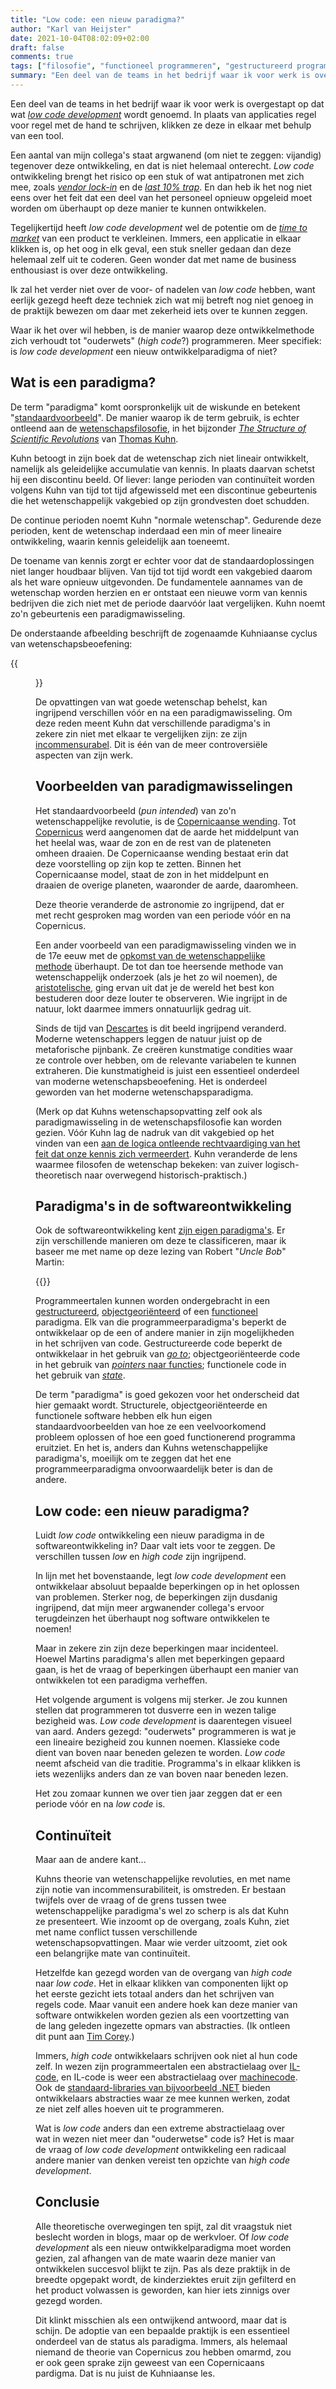 ```yaml
---
title: "Low code: een nieuw paradigma?"
author: "Karl van Heijster"
date: 2021-10-04T08:02:09+02:00
draft: false
comments: true
tags: ["filosofie", "functioneel programmeren", "gestructureerd programmeren", "low code development", "objectgeoriënteerd programmeren", "paradigma's"]
summary: "Een deel van de teams in het bedrijf waar ik voor werk is overgestapt op dat wat *low code development* wordt genoemd. In plaats van applicaties regel voor regel met de hand te schrijven, klikken ze deze in elkaar met behulp van een tool. Hoe verhoudt deze ontwikkelmethode zich tot \"ouderwets\" programmeren? Luidt *low code* een nieuw ontwikkelparadigma in?"
---
```


Een deel van de teams in het bedrijf waar ik voor werk is overgestapt op dat wat [*low code development*](https://en.wikipedia.org/wiki/Low-code_development_platform) wordt genoemd. In plaats van applicaties regel voor regel met de hand te schrijven, klikken ze deze in elkaar met behulp van een tool.


Een aantal van mijn collega's staat argwanend (om niet te zeggen: vijandig) tegenover deze ontwikkeling, en dat is niet helemaal onterecht. *Low code* ontwikkeling brengt het risico op een stuk of wat antipatronen met zich mee, zoals [*vendor lock-in*](https://en.wikipedia.org/wiki/Vendor_lock-in) en de [*last 10% trap*](https://www.oreilly.com/library/view/evolutionary-architecture-fundamentals/9781492027089/video319438.html). En dan heb ik het nog niet eens over het feit dat een deel van het personeel opnieuw opgeleid moet worden om überhaupt op deze manier te kunnen ontwikkelen.


Tegelijkertijd heeft *low code development* wel de potentie om de [*time to market*](https://en.wikipedia.org/wiki/Time_to_market) van een product te verkleinen. Immers, een applicatie in elkaar klikken is, op het oog in elk geval, een stuk sneller gedaan dan deze helemaal zelf uit te coderen. Geen wonder dat met name de business enthousiast is over deze ontwikkeling.


Ik zal het verder niet over de voor- of nadelen van *low code* hebben, want eerlijk gezegd heeft deze techniek zich wat mij betreft nog niet genoeg in de praktijk bewezen om daar met zekerheid iets over te kunnen zeggen. 


Waar ik het over wil hebben, is de manier waarop deze ontwikkelmethode zich verhoudt tot "ouderwets" (*high code*?) programmeren. Meer specifiek: is *low code development* een nieuw ontwikkelparadigma of niet?


## Wat is een paradigma?


De term "paradigma" komt oorspronkelijk uit de wiskunde en betekent "[standaardvoorbeeld](https://en.wikipedia.org/wiki/Paradigm#Etymology)". De manier waarop ik de term gebruik, is echter ontleend aan de [wetenschapsfilosofie](https://en.wikipedia.org/wiki/Philosophy_of_science), in het bijzonder [*The Structure of Scientific Revolutions*](https://plato.stanford.edu/entries/structure-scientific-theories/) van [Thomas Kuhn](https://plato.stanford.edu/entries/thomas-kuhn/).


Kuhn betoogt in zijn boek dat de wetenschap zich niet lineair ontwikkelt, namelijk als geleidelijke accumulatie van kennis. In plaats daarvan schetst hij een discontinu beeld. Of liever: lange perioden van continuïteit worden volgens Kuhn van tijd tot tijd afgewisseld met een discontinue gebeurtenis die het wetenschappelijk vakgebied op zijn grondvesten doet schudden.


De continue perioden noemt Kuhn "normale wetenschap". Gedurende deze perioden, kent de wetenschap inderdaad een min of meer lineaire ontwikkeling, waarin kennis geleidelijk aan toeneemt. 


De toename van kennis zorgt er echter voor dat de standaardoplossingen niet langer houdbaar blijven. Van tijd tot tijd wordt een vakgebied daarom als het ware opnieuw uitgevonden. De fundamentele aannames van de wetenschap worden herzien en er ontstaat een nieuwe vorm van kennis bedrijven die zich niet met de periode daarvóór laat vergelijken. Kuhn noemt zo'n gebeurtenis een paradigmawisseling. 


De onderstaande afbeelding beschrijft de zogenaamde Kuhniaanse cyclus van wetenschapsbeoefening:


{{<figure src="https://www.legalevolution.org/wp-content/uploads/sites/262/2021/05/P233-KuhnCycle_BasicCyclev2-e1621710116685.png" alt="Afbeelding van de Kuhniaanse ontwikkelcyclus van wetenschap" width="500">}}


De opvattingen van wat goede wetenschap behelst, kan ingrijpend verschillen vóór en na een paradigmawisseling. Om deze reden meent Kuhn dat verschillende paradigma's in zekere zin niet met elkaar te vergelijken zijn: ze zijn [incommensurabel](https://plato.stanford.edu/entries/incommensurability/). Dit is één van de meer controversiële aspecten van zijn werk. 


## Voorbeelden van paradigmawisselingen


Het standaardvoorbeeld (*pun intended*) van zo'n wetenschappelijke revolutie, is de [Copernicaanse wending](https://en.wikipedia.org/wiki/Copernican_Revolution). Tot [Copernicus](https://plato.stanford.edu/entries/copernicus/) werd aangenomen dat de aarde het middelpunt van het heelal was, waar de zon en de rest van de plateneten omheen draaien. De Copernicaanse wending bestaat erin dat deze voorstelling op zijn kop te zetten. Binnen het Copernicaanse model, staat de zon in het middelpunt en draaien de overige planeten, waaronder de aarde, daaromheen.


Deze theorie veranderde de astronomie zo ingrijpend, dat er met recht gesproken mag worden van een periode vóór en na Copernicus.


Een ander voorbeeld van een paradigmawisseling vinden we in de 17e eeuw met de [opkomst van de wetenschappelijke methode](https://en.wikipedia.org/wiki/Scientific_Revolution) überhaupt. De tot dan toe heersende methode van wetenschappelijk onderzoek (als je het zo wil noemen), de [aristotelische](https://plato.stanford.edu/entries/aristotle/), ging ervan uit dat je de wereld het best kon bestuderen door deze louter te observeren. Wie ingrijpt in de natuur, lokt daarmee immers onnatuurlijk gedrag uit.


Sinds de tijd van [Descartes](https://plato.stanford.edu/entries/descartes/) is dit beeld ingrijpend veranderd. Moderne wetenschappers leggen de natuur juist op de metaforische pijnbank. Ze creëren kunstmatige condities waar ze controle over hebben, om de relevante variabelen te kunnen extraheren. Die kunstmatigheid is juist een essentieel onderdeel van moderne wetenschapsbeoefening. Het is onderdeel geworden van het moderne wetenschapsparadigma.


(Merk op dat Kuhns wetenschapsopvatting zelf ook als paradigmawisseling in de wetenschapsfilosofie kan worden gezien. Vóór Kuhn lag de nadruk van dit vakgebied op het vinden van een [aan de logica ontleende rechtvaardiging van het feit dat onze kennis zich vermeerdert](https://plato.stanford.edu/entries/induction-problem/). Kuhn veranderde de lens waarmee filosofen de wetenschap bekeken: van zuiver logisch- theoretisch naar overwegend historisch-praktisch.)


## Paradigma's in de softwareontwikkeling


Ook de softwareontwikkeling kent [zijn eigen paradigma's](https://en.wikipedia.org/wiki/Programming_paradigm). Er zijn verschillende manieren om deze te classificeren, maar ik baseer me met name op deze lezing van Robert "*Uncle Bob*" Martin:


{{<youtube id="ya1xDCCMh7g" title="The Future of Programming Languages at the Confluence of Paradigms" >}}
<br/>


Programmeertalen kunnen worden ondergebracht in een [gestructureerd](https://en.wikipedia.org/wiki/Structured_programming), [objectgeoriënteerd](https://en.wikipedia.org/wiki/Object-oriented_programming) of een [functioneel](https://en.wikipedia.org/wiki/Functional_programming) paradigma. Elk van die programmeerparadigma's beperkt de ontwikkelaar op de een of andere manier in zijn mogelijkheden in het schrijven van code. Gestructureerde code beperkt de ontwikkelaar in het gebruik van [*go to*](https://homepages.cwi.nl/~storm/teaching/reader/Dijkstra68.pdf); objectgeoriënteerde code in het gebruik van [*pointers* naar functies](https://www.ibm.com/docs/en/zos/2.2.0?topic=functions-pointers); functionele code in het gebruik van [*state*](https://en.wikipedia.org/wiki/Side_effect_(computer_science)).


De term "paradigma" is goed gekozen voor het onderscheid dat hier gemaakt wordt. Structurele, objectgeoriënteerde en functionele software hebben elk hun eigen standaardvoorbeelden van hoe ze een veelvoorkomend probleem oplossen of hoe een goed functionerend programma eruitziet. En het is, anders dan Kuhns wetenschappelijke paradigma's, moeilijk om te zeggen dat het ene programmeerparadigma onvoorwaardelijk beter is dan de andere. 


## Low code: een nieuw paradigma?


Luidt *low code* ontwikkeling een nieuw paradigma in de softwareontwikkeling in? Daar valt iets voor te zeggen. De verschillen tussen *low* en *high code* zijn ingrijpend.


In lijn met het bovenstaande, legt *low code development* een ontwikkelaar absoluut bepaalde beperkingen op in het oplossen van problemen. Sterker nog, de beperkingen zijn dusdanig ingrijpend, dat mijn meer argwanender collega's ervoor terugdeinzen het überhaupt nog software ontwikkelen te noemen! 


Maar in zekere zin zijn deze beperkingen maar incidenteel. Hoewel Martins paradigma's allen met beperkingen gepaard gaan, is het de vraag of beperkingen überhaupt een manier van ontwikkelen tot een paradigma verheffen.


Het volgende argument is volgens mij sterker. Je zou kunnen stellen dat programmeren tot dusverre een in wezen talige bezigheid was. *Low code development* is daarentegen visueel van aard. Anders gezegd: "ouderwets" programmeren is wat je een lineaire bezigheid zou kunnen noemen. Klassieke code dient van boven naar beneden gelezen te worden. *Low code* neemt afscheid van die traditie. Programma's in elkaar klikken is iets wezenlijks anders dan ze van boven naar beneden lezen. 


Het zou zomaar kunnen we over tien jaar zeggen dat er een periode vóór en na *low code* is. 


## Continuïteit


Maar aan de andere kant...


Kuhns theorie van wetenschappelijke revoluties, en met name zijn notie van incommensurabiliteit, is omstreden. Er bestaan twijfels over de vraag of de grens tussen twee wetenschappelijke paradigma's wel zo scherp is als dat Kuhn ze presenteert. Wie inzoomt op de overgang, zoals Kuhn, ziet met name conflict tussen verschillende wetenschapsopvattingen. Maar wie verder uitzoomt, ziet ook een belangrijke mate van continuïteit.


Hetzelfde kan gezegd worden van de overgang van *high code* naar *low code*. Het in elkaar klikken van componenten lijkt op het eerste gezicht iets totaal anders dan het schrijven van regels code. Maar vanuit een andere hoek kan deze manier van software ontwikkelen worden gezien als een voortzetting van de lang geleden ingezette opmars van abstracties. (Ik ontleen dit punt aan [Tim Corey](https://www.youtube.com/watch?v=ah1tEvAkojI).)


Immers, *high code* ontwikkelaars schrijven ook niet al hun code zelf. In wezen zijn programmeertalen een abstractielaag over [IL-code](https://en.wikipedia.org/wiki/Intermediate_representation), en IL-code is weer een abstractielaag over [machinecode](https://en.wikipedia.org/wiki/Machine_code). Ook de [standaard-libraries van bijvoorbeeld .NET](https://en.wikipedia.org/wiki/List_of_.NET_libraries_and_frameworks) bieden ontwikkelaars abstracties waar ze mee kunnen werken, zodat ze niet zelf alles hoeven uit te programmeren.


Wat is *low code* anders dan een extreme abstractielaag over wat in wezen niet meer dan "ouderwetse" code is? Het is maar de vraag of *low code development* ontwikkeling een radicaal andere manier van denken vereist ten opzichte van *high code development*.


## Conclusie


Alle theoretische overwegingen ten spijt, zal dit vraagstuk niet beslecht worden in blogs, maar op de werkvloer. Of *low code development* als een nieuw ontwikkelparadigma moet worden gezien, zal afhangen van de mate waarin deze manier van ontwikkelen succesvol blijkt te zijn. Pas als deze praktijk in de breedte opgepakt wordt, de kinderziektes eruit zijn gefilterd en het product volwassen is geworden, kan hier iets zinnigs over gezegd worden.


Dit klinkt misschien als een ontwijkend antwoord, maar dat is schijn. De adoptie van een bepaalde praktijk is een essentieel onderdeel van de status als paradigma. Immers, als helemaal niemand de theorie van Copernicus zou hebben omarmd, zou er ook geen sprake zijn geweest van een Copernicaans pardigma. Dat is nu juist de Kuhniaanse les.
